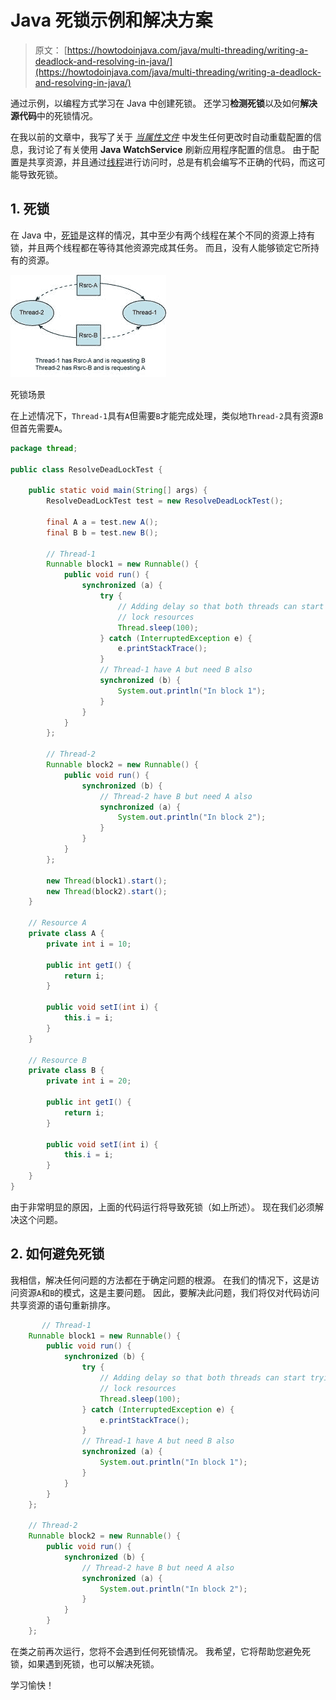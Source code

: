 # Java 死锁示例和解决方案

> 原文： [https://howtodoinjava.com/java/multi-threading/writing-a-deadlock-and-resolving-in-java/](https://howtodoinjava.com/java/multi-threading/writing-a-deadlock-and-resolving-in-java/)

通过示例，以编程方式学习在 Java 中创建死锁。 还学习**检测死锁**以及如何**解决源代码**中的死锁情况。

在我以前的文章中，我写了关于 *[当属性文件](//howtodoinjava.com/java-7/auto-reload-of-configuration-when-any-change-happen/ "Auto reload of configuration when any change happen")* 中发生任何更改时自动重载配置的信息，我讨论了有关使用 **Java WatchService** 刷新应用程序配置的信息。 由于配置是共享资源，并且通过[线程](https://docs.oracle.com/javase/6/docs/api/java/lang/Thread.html "Java Thread class")进行访问时，总是有机会编写不正确的代码，而这可能导致死锁。

## 1\. 死锁

在 Java 中，[死锁](https://en.wikipedia.org/wiki/Deadlock)是这样的情况，其中至少有两个线程在某个不同的资源上持有锁，并且两个线程都在等待其他资源完成其任务。 而且，没有人能够锁定它所持有的资源。

![deadlock scenario](img/303f44c1bcd61ac6ab372be2ec5f90dc.png)

死锁场景

在上述情况下，`Thread-1`具有`A`但需要`B`才能完成处理，类似地`Thread-2`具有资源`B`但首先需要`A`。

```java
package thread;

public class ResolveDeadLockTest {

	public static void main(String[] args) {
		ResolveDeadLockTest test = new ResolveDeadLockTest();

		final A a = test.new A();
		final B b = test.new B();

		// Thread-1
		Runnable block1 = new Runnable() {
			public void run() {
				synchronized (a) {
					try {
						// Adding delay so that both threads can start trying to
						// lock resources
						Thread.sleep(100);
					} catch (InterruptedException e) {
						e.printStackTrace();
					}
					// Thread-1 have A but need B also
					synchronized (b) {
						System.out.println("In block 1");
					}
				}
			}
		};

		// Thread-2
		Runnable block2 = new Runnable() {
			public void run() {
				synchronized (b) {
					// Thread-2 have B but need A also
					synchronized (a) {
						System.out.println("In block 2");
					}
				}
			}
		};

		new Thread(block1).start();
		new Thread(block2).start();
	}

	// Resource A
	private class A {
		private int i = 10;

		public int getI() {
			return i;
		}

		public void setI(int i) {
			this.i = i;
		}
	}

	// Resource B
	private class B {
		private int i = 20;

		public int getI() {
			return i;
		}

		public void setI(int i) {
			this.i = i;
		}
	}
}

```

由于非常明显的原因，上面的代码运行将导致死锁（如上所述）。 现在我们必须解决这个问题。

## 2\. 如何避免死锁

我相信，解决任何问题的方法都在于确定问题的根源。 在我们的情况下，这是访问资源`A`和`B`的模式，这是主要问题。 因此，要解决此问题，我们将仅对代码访问共享资源的语句重新排序。

```java
       // Thread-1
	Runnable block1 = new Runnable() {
		public void run() {
			synchronized (b) {
				try {
					// Adding delay so that both threads can start trying to
					// lock resources
					Thread.sleep(100);
				} catch (InterruptedException e) {
					e.printStackTrace();
				}
				// Thread-1 have A but need B also
				synchronized (a) {
					System.out.println("In block 1");
				}
			}
		}
	};

	// Thread-2
	Runnable block2 = new Runnable() {
		public void run() {
			synchronized (b) {
				// Thread-2 have B but need A also
				synchronized (a) {
					System.out.println("In block 2");
				}
			}
		}
	};

```

在类之前再次运行，您将不会遇到任何死锁情况。 我希望，它将帮助您避免死锁，如果遇到死锁，也可以解决死锁。

学习愉快！